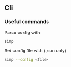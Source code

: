 ## Cli

### Useful commands

Parse config with

```bash
simp
```

Set config file with (.json only)

```bash
simp --config <file>
```
